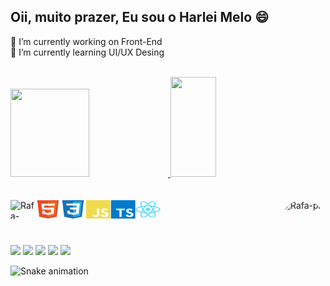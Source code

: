 ## Oii, muito prazer, Eu sou o Harlei Melo 😄

 🔭 I’m currently working on Front-End
 <br>
 🌱 I’m currently learning UI/UX Desing
<br><br>

<div align="left">
  <a href="https://github.com/Harlei-Melo">
  <img  width="50%"  height="141em" src="https://github-readme-stats.vercel.app/api?username=Harlei-Melo&show_icons=true&theme=transparent&include_all_commits=true&count_private=true"/> 
  <img width="38%"  height="160em" src="https://github-readme-stats.vercel.app/api/top-langs/?username=Harlei-Melo&layout=compact&langs_count=7&theme=transparent"/>
</div>
 
<div style="display: inline_block"><br><br>
 
 <img align="left" alt="Rafa-Python" height="30" width="40" src="https://cdn.jsdelivr.net/gh/devicons/devicon/icons/figma/figma-original.svg" />
  <img align="left" alt="Rafa-HTML" height="30" width="40" src="https://raw.githubusercontent.com/devicons/devicon/master/icons/html5/html5-original.svg">
  <img align="left" alt="Rafa-CSS" height="30" width="40" src="https://raw.githubusercontent.com/devicons/devicon/master/icons/css3/css3-original.svg">
  <img align="left" alt="Rafa-Js" height="30" width="40" src="https://raw.githubusercontent.com/devicons/devicon/master/icons/javascript/javascript-plain.svg">
  <img align="left" alt="Rafa-Ts" height="30" width="40" src="https://raw.githubusercontent.com/devicons/devicon/master/icons/typescript/typescript-plain.svg">
  <img align="left" alt="Rafa-React" height="30" width="40" src="https://raw.githubusercontent.com/devicons/devicon/master/icons/react/react-original.svg">
  <img align="right" alt="Rafa-pic" height="150" style="border-radius:100px;"src="https://media.discordapp.net/attachments/897580918821244961/1040298101623238686/Icon-Git.png?width=676&height=676">
</div>
  
##  <br>

<div> 
  <a href="https://instagram.com/rafaballerini" target="_blank"><img src="https://img.shields.io/badge/-Instagram-%23E4405F?style=for-the-badge&logo=instagram&logoColor=white" target="_blank"></a>
 <a href="" target="_blank"><img src="https://img.shields.io/badge/Discord-7289DA?style=for-the-badge&logo=discord&logoColor=white" target="_blank"></a> 
  <a href = "harleimelo0@gmail.com"><img src="https://img.shields.io/badge/-Gmail-%23333?style=for-the-badge&logo=gmail&logoColor=white" target="_blank"></a>
  <a href="https://www.linkedin.com/" target="_blank"><img src="https://img.shields.io/badge/-LinkedIn-%230077B5?style=for-the-badge&logo=linkedin&logoColor=white" target="_blank"></a> 
   <a href="https://www.linkedin.com/" target="_blank"><img src="https://img.shields.io/badge/Netlify-00C7B7?style=for-the-badge&logo=netlify&logoColor=white" target="_blank"></a> 
 
  ![Snake animation](https://github.com/Harlei-Melo/blob/output/github-contribution-grid-snake.svg)
 
<div/>
